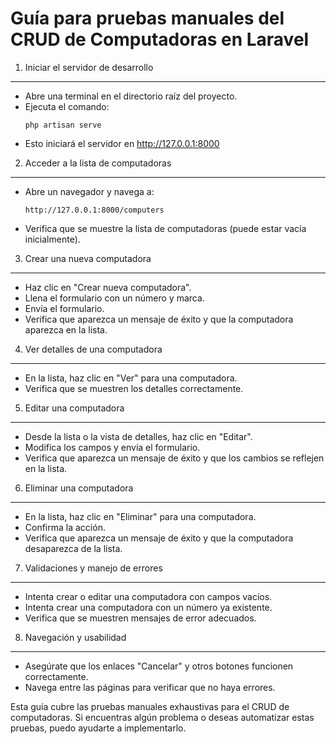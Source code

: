 Guía para pruebas manuales del CRUD de Computadoras en Laravel
===============================================================

1. Iniciar el servidor de desarrollo
------------------------------------
- Abre una terminal en el directorio raíz del proyecto.
- Ejecuta el comando:
  ```
  php artisan serve
  ```
- Esto iniciará el servidor en http://127.0.0.1:8000

2. Acceder a la lista de computadoras
-------------------------------------
- Abre un navegador y navega a:
  ```
  http://127.0.0.1:8000/computers
  ```
- Verifica que se muestre la lista de computadoras (puede estar vacía inicialmente).

3. Crear una nueva computadora
-----------------------------
- Haz clic en "Crear nueva computadora".
- Llena el formulario con un número y marca.
- Envía el formulario.
- Verifica que aparezca un mensaje de éxito y que la computadora aparezca en la lista.

4. Ver detalles de una computadora
----------------------------------
- En la lista, haz clic en "Ver" para una computadora.
- Verifica que se muestren los detalles correctamente.

5. Editar una computadora
-------------------------
- Desde la lista o la vista de detalles, haz clic en "Editar".
- Modifica los campos y envía el formulario.
- Verifica que aparezca un mensaje de éxito y que los cambios se reflejen en la lista.

6. Eliminar una computadora
---------------------------
- En la lista, haz clic en "Eliminar" para una computadora.
- Confirma la acción.
- Verifica que aparezca un mensaje de éxito y que la computadora desaparezca de la lista.

7. Validaciones y manejo de errores
-----------------------------------
- Intenta crear o editar una computadora con campos vacíos.
- Intenta crear una computadora con un número ya existente.
- Verifica que se muestren mensajes de error adecuados.

8. Navegación y usabilidad
--------------------------
- Asegúrate que los enlaces "Cancelar" y otros botones funcionen correctamente.
- Navega entre las páginas para verificar que no haya errores.

Esta guía cubre las pruebas manuales exhaustivas para el CRUD de computadoras. Si encuentras algún problema o deseas automatizar estas pruebas, puedo ayudarte a implementarlo.
